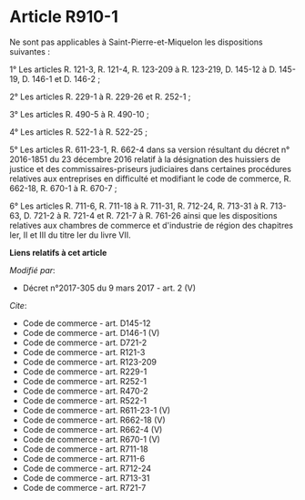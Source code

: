 # Article R910-1

Ne sont pas applicables à Saint-Pierre-et-Miquelon les dispositions suivantes : 

1° Les articles R. 121-3, R. 121-4, R. 123-209 à R. 123-219, D. 145-12 à D. 145-19, D. 146-1 et D. 146-2 ; 

2° Les articles R. 229-1 à R. 229-26 et R. 252-1 ; 

3° Les articles R. 490-5 à R. 490-10 ; 

4° Les articles R. 522-1 à R. 522-25 ; 

5° Les articles R. 611-23-1, R. 662-4 dans sa version résultant du décret n° 2016-1851 du 23 décembre 2016 relatif à la
désignation des huissiers de justice et des commissaires-priseurs judiciaires dans certaines procédures relatives aux
entreprises en difficulté et modifiant le code de commerce, R. 662-18, R. 670-1 à R. 670-7 ; 

6° Les articles R. 711-6, R. 711-18 à R. 711-31, R. 712-24, R. 713-31 à R. 713-63, D. 721-2 à R. 721-4 et R. 721-7 à R.
761-26 ainsi que les dispositions relatives aux chambres de commerce et d'industrie de région des chapitres Ier, II et III du
titre Ier du livre VII.

**Liens relatifs à cet article**

_Modifié par_:

  - Décret n°2017-305 du 9 mars 2017 - art. 2 (V)

_Cite_:

  - Code de commerce - art. D145-12
  - Code de commerce - art. D146-1 (V)
  - Code de commerce - art. D721-2
  - Code de commerce - art. R121-3
  - Code de commerce - art. R123-209
  - Code de commerce - art. R229-1
  - Code de commerce - art. R252-1
  - Code de commerce - art. R470-2
  - Code de commerce - art. R522-1
  - Code de commerce - art. R611-23-1 (V)
  - Code de commerce - art. R662-18 (V)
  - Code de commerce - art. R662-4 (V)
  - Code de commerce - art. R670-1 (V)
  - Code de commerce - art. R711-18
  - Code de commerce - art. R711-6
  - Code de commerce - art. R712-24
  - Code de commerce - art. R713-31
  - Code de commerce - art. R721-7
